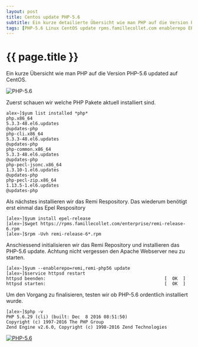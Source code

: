 ```yaml
---
layout: post
title: Centos update PHP-5.6
subtitle: Ein kurze detailierte Übersicht wie man PHP auf die Version PHP-5.6 updated in CentOS.
tags: [PHP-5.6 Linux CentOS update rpms.famillecollet.com enablerepo EPS Apache]
---
```

# {{ page.title }}

Ein kurze Übersicht wie man PHP auf die Version PHP-5.6 updated auf CentOS.

![PHP-5.6](https://www.elastic2ls.com/wp-content/uploads/2016/12/php.png)


Zuerst schauen wir welche PHP Pakete aktuell installiert sind.

```[
alex~]$yum list installed *php*
php.x86_64                                                                                      5.3.3-48.el6.updates                                                                            @updates-php
php-cli.x86_64                                                                                  5.3.3-48.el6.updates                                                                            @updates-php
php-common.x86_64                                                                               5.3.3-48.el6.updates                                                                            @updates-php
php-pecl-jsonc.x86_64                                                                           1.3.10-1.el6.updates                                                                            @updates-php
php-pecl-zip.x86_64                                                                             1.13.5-1.el6.updates                                                                            @updates-php
```

Als nächstes installieren wir das Remi Respository. Das wiederum benötigt erst einmal das Epel Respository

```
[alex~]$yum install epel-release
[alex~]$wget https://rpms.famillecollet.com/enterprise/remi-release-6.rpm
[alex~]$rpm -Uvh remi-release-6*.rpm
```

Anschiessend initialisieren wir das Remi Repository und installieren das PHP-5.6 update. Achtung nicht vergessen den Apache Webserver neu zu starten.

```
[alex~]$yum --enablerepo=remi,remi-php56 update
[alex~]$service httpsd restart
httpsd beenden:                                             [  OK  ]
httpsd starten:                                             [  OK  ]
```

Um den Vorgang zu finalisieren, testen wir ob PHP-5.6 ordentlich installiert wurde.

```
[alex~]$php -v
PHP 5.6.29 (cli) (built: Dec  8 2016 08:51:50)
Copyright (c) 1997-2016 The PHP Group
Zend Engine v2.6.0, Copyright (c) 1998-2016 Zend Technologies
```

[![PHP-5.6](https://www.elastic2ls.com/wp-content/uploads/2016/12/PHP-5.6-update-1024x741.png)](https://www.elastic2ls.com/wp-content/uploads/2016/12/PHP-5.6-update.png)
